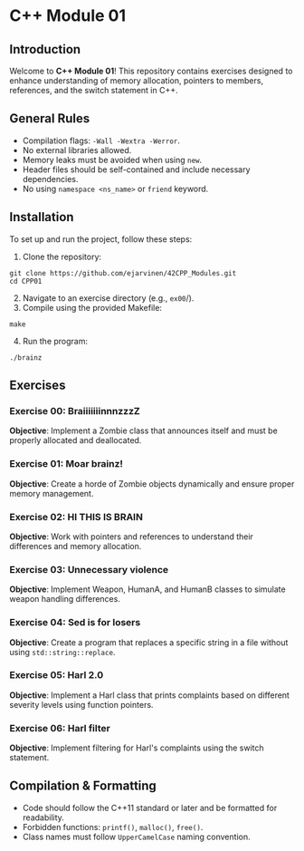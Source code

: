 # C++ Module 01
## Introduction
Welcome to **C++ Module 01**! This repository contains exercises designed to enhance understanding of memory allocation, pointers to members, references, and the switch statement in C++.

## General Rules
- Compilation flags: `-Wall -Wextra -Werror`.
- No external libraries allowed.
- Memory leaks must be avoided when using `new`.
- Header files should be self-contained and include necessary dependencies.
- No using `namespace <ns_name>` or `friend` keyword.

## Installation
To set up and run the project, follow these steps:
1. Clone the repository:
```
git clone https://github.com/ejarvinen/42CPP_Modules.git
cd CPP01
```
2. Navigate to an exercise directory (e.g., `ex00`/).
3. Compile using the provided Makefile:
```
make
```
4. Run the program:
```
./brainz
```
## Exercises
### Exercise 00: BraiiiiiiinnnzzzZ
**Objective**: Implement a Zombie class that announces itself and must be properly allocated and deallocated.

### Exercise 01: Moar brainz!
**Objective**: Create a horde of Zombie objects dynamically and ensure proper memory management.

### Exercise 02: HI THIS IS BRAIN
**Objective**: Work with pointers and references to understand their differences and memory allocation.

### Exercise 03: Unnecessary violence
**Objective**: Implement Weapon, HumanA, and HumanB classes to simulate weapon handling differences.

### Exercise 04: Sed is for losers
**Objective**: Create a program that replaces a specific string in a file without using `std::string::replace`.

### Exercise 05: Harl 2.0
**Objective**: Implement a Harl class that prints complaints based on different severity levels using function pointers.

### Exercise 06: Harl filter
**Objective**: Implement filtering for Harl's complaints using the switch statement.

## Compilation & Formatting
- Code should follow the C++11 standard or later and be formatted for readability.
- Forbidden functions: `printf()`, `malloc()`, `free()`.
- Class names must follow `UpperCamelCase` naming convention.